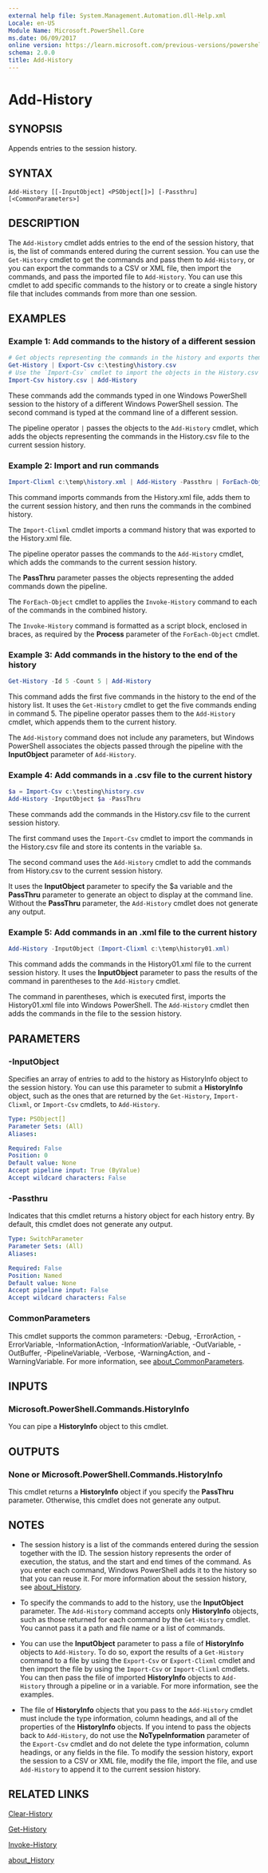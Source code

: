 ```yaml
---
external help file: System.Management.Automation.dll-Help.xml
Locale: en-US
Module Name: Microsoft.PowerShell.Core
ms.date: 06/09/2017
online version: https://learn.microsoft.com/previous-versions/powershell/module/microsoft.powershell.core/add-history?view=powershell-5.0&WT.mc_id=ps-gethelp
schema: 2.0.0
title: Add-History
---
```

# Add-History

## SYNOPSIS
Appends entries to the session history.

## SYNTAX

```
Add-History [[-InputObject] <PSObject[]>] [-Passthru] [<CommonParameters>]
```

## DESCRIPTION

The `Add-History` cmdlet adds entries to the end of the session history, that is, the list of
commands entered during the current session.
You can use the `Get-History` cmdlet to get the commands and pass them to `Add-History`, or you can
export the commands to a CSV or XML file, then import the commands, and pass the imported file to
`Add-History`.
You can use this cmdlet to add specific commands to the history or to create a single history file
that includes commands from more than one session.

## EXAMPLES

### Example 1: Add commands to the history of a different session

```powershell
# Get objects representing the commands in the history and exports them to the History.csv file.
Get-History | Export-Csv c:\testing\history.csv
# Use the `Import-Csv` cmdlet to import the objects in the History.csv file.
Import-Csv history.csv | Add-History
```

These commands add the commands typed in one Windows PowerShell session to the history of a
different Windows PowerShell session.
The second command is typed at the command line of a different session.

The pipeline operator `|` passes the objects to the `Add-History` cmdlet, which adds the objects
representing the commands in the History.csv file to the current session history.

### Example 2: Import and run commands

```powershell
Import-Clixml c:\temp\history.xml | Add-History -Passthru | ForEach-Object -Process {Invoke-History}
```

This command imports commands from the History.xml file, adds them to the current session history,
and then runs the commands in the combined history.

The `Import-Clixml` cmdlet imports a command history that was exported to the History.xml file.

The pipeline operator passes the commands to the `Add-History` cmdlet, which adds the commands to
the current session history.

The **PassThru** parameter passes the objects representing the added commands down the pipeline.

The `ForEach-Object` cmdlet to applies the `Invoke-History` command to each of the commands in the
combined history.

The `Invoke-History` command is formatted as a script block, enclosed in braces, as required by the
**Process** parameter of the `ForEach-Object` cmdlet.

### Example 3: Add commands in the history to the end of the history

```powershell
Get-History -Id 5 -Count 5 | Add-History
```

This command adds the first five commands in the history to the end of the history list.
It uses the `Get-History` cmdlet to get the five commands ending in command 5.
The pipeline operator passes them to the `Add-History` cmdlet, which appends them to the current
history.

The `Add-History` command does not include any parameters, but Windows PowerShell associates the
objects passed through the pipeline with the **InputObject** parameter of `Add-History`.

### Example 4: Add commands in a .csv file to the current history

```powershell
$a = Import-Csv c:\testing\history.csv
Add-History -InputObject $a -PassThru
```

These commands add the commands in the History.csv file to the current session history.

The first command uses the `Import-Csv` cmdlet to import the commands in the History.csv file and
store its contents in the variable `$a`.

The second command uses the `Add-History` cmdlet to add the commands from History.csv to the current
session history.

It uses the **InputObject** parameter to specify the $a variable and the **PassThru** parameter to
generate an object to display at the command line.
Without the **PassThru** parameter, the `Add-History` cmdlet does not generate any output.

### Example 5: Add commands in an .xml file to the current history

```powershell
Add-History -InputObject (Import-Clixml c:\temp\history01.xml)
```

This command adds the commands in the History01.xml file to the current session history.
It uses the **InputObject** parameter to pass the results of the command in parentheses to the
`Add-History` cmdlet.

The command in parentheses, which is executed first, imports the History01.xml file into Windows
PowerShell. The `Add-History` cmdlet then adds the commands in the file to the session history.

## PARAMETERS

### -InputObject

Specifies an array of entries to add to the history as HistoryInfo object to the session history.
You can use this parameter to submit a **HistoryInfo** object, such as the ones that are returned by
the `Get-History`, `Import-Clixml`, or `Import-Csv` cmdlets, to `Add-History`.

```yaml
Type: PSObject[]
Parameter Sets: (All)
Aliases:

Required: False
Position: 0
Default value: None
Accept pipeline input: True (ByValue)
Accept wildcard characters: False
```

### -Passthru

Indicates that this cmdlet returns a history object for each history entry.
By default, this cmdlet does not generate any output.

```yaml
Type: SwitchParameter
Parameter Sets: (All)
Aliases:

Required: False
Position: Named
Default value: None
Accept pipeline input: False
Accept wildcard characters: False
```

### CommonParameters

This cmdlet supports the common parameters: -Debug, -ErrorAction, -ErrorVariable,
-InformationAction, -InformationVariable, -OutVariable, -OutBuffer, -PipelineVariable, -Verbose,
-WarningAction, and -WarningVariable. For more information, see [about_CommonParameters](./About/about_CommonParameters.md).

## INPUTS

### Microsoft.PowerShell.Commands.HistoryInfo

You can pipe a **HistoryInfo** object to this cmdlet.

## OUTPUTS

### None or Microsoft.PowerShell.Commands.HistoryInfo

This cmdlet returns a **HistoryInfo** object if you specify the **PassThru** parameter.
Otherwise, this cmdlet does not generate any output.

## NOTES

- The session history is a list of the commands entered during the session together with the ID. The
  session history represents the order of execution, the status, and the start and end times of the
  command. As you enter each command, Windows PowerShell adds it to the history so that you can
  reuse it.
  For more information about the session history, see [about_History](About/about_History.md).
- To specify the commands to add to the history, use the **InputObject** parameter.
  The `Add-History` command accepts only **HistoryInfo** objects, such as those returned for each
  command by the `Get-History` cmdlet. You cannot pass it a path and file name or a list of
  commands.
- You can use the **InputObject** parameter to pass a file of **HistoryInfo** objects to
  `Add-History`.
  To do so, export the results of a `Get-History` command to a file by using the `Export-Csv` or
  `Export-Clixml` cmdlet and then import the file by using the `Import-Csv` or `Import-Clixml`
  cmdlets.
  You can then pass the file of imported **HistoryInfo** objects to `Add-History` through a pipeline
  or in a variable. For more information, see the examples.

- The file of **HistoryInfo** objects that you pass to the `Add-History` cmdlet must include the
  type information, column headings, and all of the properties of the **HistoryInfo** objects.
  If you intend to pass the objects back to `Add-History`, do not use the **NoTypeInformation**
  parameter of the `Export-Csv` cmdlet and do not delete the type information, column headings, or any
  fields in the file.
  To modify the session history, export the session to a CSV or XML file, modify the file, import
  the file, and use `Add-History` to append it to the current session history.

## RELATED LINKS

[Clear-History](Clear-History.md)

[Get-History](Get-History.md)

[Invoke-History](Invoke-History.md)

[about_History](About/about_History.md)
